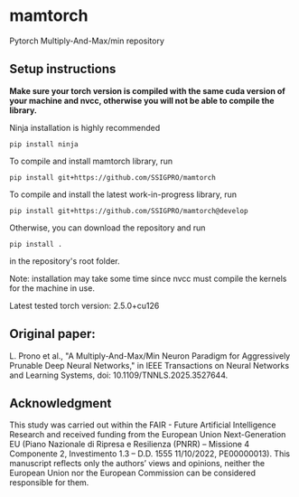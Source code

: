 # mamtorch
Pytorch Multiply-And-Max/min repository

## Setup instructions

**Make sure your torch version is compiled with the same cuda version of your machine and nvcc, otherwise you will not be able to compile the library.**

Ninja installation is highly recommended

    pip install ninja

To compile and install mamtorch library, run

    pip install git+https://github.com/SSIGPRO/mamtorch

To compile and install the latest work-in-progress library, run

    pip install git+https://github.com/SSIGPRO/mamtorch@develop

Otherwise, you can download the repository and run

    pip install .

in the repository's root folder.

Note: installation may take some time since nvcc must compile the kernels for the machine in use.

Latest tested torch version: 2.5.0+cu126

## Original paper:
L. Prono et al., "A Multiply-And-Max/Min Neuron Paradigm for Aggressively Prunable Deep Neural Networks," in IEEE Transactions on Neural Networks and Learning Systems, doi: 10.1109/TNNLS.2025.3527644.

## Acknowledgment
This study was carried out within the FAIR - Future Artificial Intelligence Research and received funding from the European Union Next-Generation EU (Piano Nazionale di Ripresa e Resilienza (PNRR) – Missione 4 Componente 2, Investimento 1.3 – D.D. 1555 11/10/2022, PE00000013). This manuscript reflects only the authors’ views and opinions, neither the European Union nor the European Commission can be considered responsible for them.
